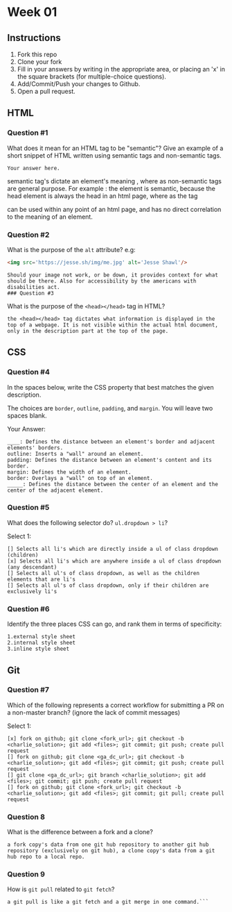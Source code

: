 # Week 01

## Instructions

1. Fork this repo
2. Clone your fork
3. Fill in your answers by writing in the appropriate area, or placing an 'x' in
the square brackets (for multiple-choice questions).
4. Add/Commit/Push your changes to Github.
5. Open a pull request.

## HTML

### Question #1

What does it mean for an HTML tag to be "semantic"? Give an example of a short snippet of HTML written using semantic tags and non-semantic tags.

```text
Your answer here.
```
semantic tag's dictate an element's meaning , where as non-semantic tags are general purpose. For example : the element <head></head> is semantic, because the head element is always the head in an html page, where as the tag <div></div> can be used within any point of an html page, and has no direct correlation to the meaning of an element. 
### Question #2

What is the purpose of the `alt` attribute? e.g:

```html
<img src='https://jesse.sh/img/me.jpg' alt='Jesse Shawl'/>
```

```text
Should your image not work, or be down, it provides context for what should be there. Also for accessibility by the americans with disabilities act. 
### Question #3
```


What is the purpose of the `<head></head>` tag in HTML?

```text
the <head></head> tag dictates what information is displayed in the top of a webpage. It is not visible within the actual html document, only in the description part at the top of the page. 
```

## CSS

### Question #4

In the spaces below, write the CSS property that best matches the given description.

The choices are `border`, `outline`, `padding`, and `margin`. You will leave two spaces blank.

Your Answer:

```text
____: Defines the distance between an element's border and adjacent elements' borders.
outline: Inserts a "wall" around an element.
padding: Defines the distance between an element's content and its border.
margin: Defines the width of an element.
border: Overlays a "wall" on top of an element.
_____: Defines the distance between the center of an element and the center of the adjacent element.
```

### Question #5

What does the following selector do?  `ul.dropdown > li`?

Select 1:
```
[] Selects all li's which are directly inside a ul of class dropdown (children)
[x] Selects all li's which are anywhere inside a ul of class dropdown (any descendant)
[] Selects all ul's of class dropdown, as well as the children elements that are li's
[] Selects all ul's of class dropdown, only if their children are exclusively li's
```

### Question #6

Identify the three places CSS can go, and rank them in terms of specificity:

```text
1.external style sheet
2.internal style sheet
3.inline style sheet
```

## Git

### Question #7

Which of the following represents a correct workflow for submitting a PR on a non-master branch?
(ignore the lack of commit messages)

Select 1:
```
[x] fork on github; git clone <fork_url>; git checkout -b <charlie_solution>; git add <files>; git commit; git push; create pull request
[] fork on github; git clone <ga_dc_url>; git checkout -b <charlie_solution>; git add <files>; git commit; git push; create pull request
[] git clone <ga_dc_url>; git branch <charlie_solution>; git add <files>; git commit; git push; create pull request
[] fork on github; git clone <fork_url>; git checkout -b <charlie_solution>; git add <files>; git commit; git pull; create pull request
```

### Question 8

What is the difference between a fork and a clone?

```text
a fork copy's data from one git hub repository to another git hub repository (exclusively on git hub), a clone copy's data from a git hub repo to a local repo.
```

### Question 9

How is `git pull` related to `git fetch`?

```text
a git pull is like a git fetch and a git merge in one command.```
